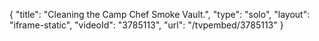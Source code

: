 {
    "title": "Cleaning the Camp Chef Smoke Vault.",
    "type": "solo",
    "layout": "iframe-static",
    "videoId": "3785113",
    "url": "\/tvpembed\/3785113"
}